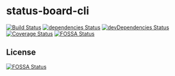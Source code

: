 # status-board-cli
[![Build Status](https://travis-ci.org/jameswlane/status-board-cli.svg?branch=master)](https://travis-ci.org/jameswlane/status-board-cli)
[![dependencies Status](https://david-dm.org/jameswlane/status-board-cli/status.svg)](https://david-dm.org/jameswlane/status-board-cli)
[![devDependencies Status](https://david-dm.org/jameswlane/status-board-cli/dev-status.svg)](https://david-dm.org/jameswlane/status-board-cli?type=dev)
[![Coverage Status](https://coveralls.io/repos/github/jameswlane/status-board-cli/badge.svg?branch=master)](https://coveralls.io/github/jameswlane/status-board-cli?branch=master)
[![FOSSA Status](https://app.fossa.io/api/projects/git%2Bgithub.com%2Fjameswlane%2Fstatus-board-cli.svg?type=shield)](https://app.fossa.io/projects/git%2Bgithub.com%2Fjameswlane%2Fstatus-board-cli?ref=badge_shield)


## License
[![FOSSA Status](https://app.fossa.io/api/projects/git%2Bgithub.com%2Fjameswlane%2Fstatus-board-cli.svg?type=large)](https://app.fossa.io/projects/git%2Bgithub.com%2Fjameswlane%2Fstatus-board-cli?ref=badge_large)